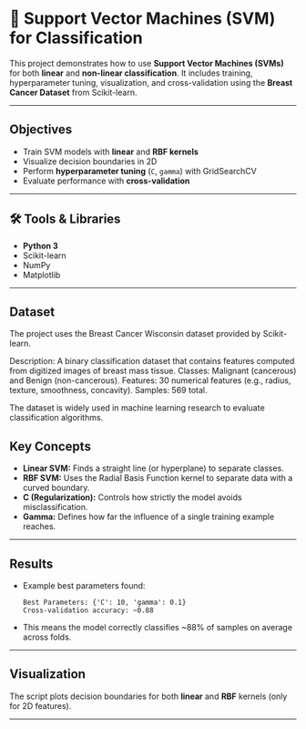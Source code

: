 # 🧠 Support Vector Machines (SVM) for Classification

This project demonstrates how to use **Support Vector Machines (SVMs)** for both **linear** and **non-linear classification**. It includes training, hyperparameter tuning, visualization, and cross-validation using the **Breast Cancer Dataset** from Scikit-learn.

---

##  Objectives

* Train SVM models with **linear** and **RBF kernels**
* Visualize decision boundaries in 2D
* Perform **hyperparameter tuning** (`C`, `gamma`) with GridSearchCV
* Evaluate performance with **cross-validation**

---

## 🛠️ Tools & Libraries

* **Python 3**
* Scikit-learn
* NumPy
* Matplotlib

---
##  Dataset

The project uses the Breast Cancer Wisconsin dataset provided by Scikit-learn.

Description: A binary classification dataset that contains features computed from digitized images of breast mass tissue.
Classes: Malignant (cancerous) and Benign (non-cancerous).
Features: 30 numerical features (e.g., radius, texture, smoothness, concavity).
Samples: 569 total.

The dataset is widely used in machine learning research to evaluate classification algorithms.






##  Key Concepts

* **Linear SVM:** Finds a straight line (or hyperplane) to separate classes.
* **RBF SVM:** Uses the Radial Basis Function kernel to separate data with a curved boundary.
* **C (Regularization):** Controls how strictly the model avoids misclassification.
* **Gamma:** Defines how far the influence of a single training example reaches.

---

##  Results

* Example best parameters found:

  ```
  Best Parameters: {'C': 10, 'gamma': 0.1}
  Cross-validation accuracy: ~0.88
  ```
* This means the model correctly classifies ~88% of samples on average across folds.

---

## Visualization

The script plots decision boundaries for both **linear** and **RBF** kernels (only for 2D features).

---



